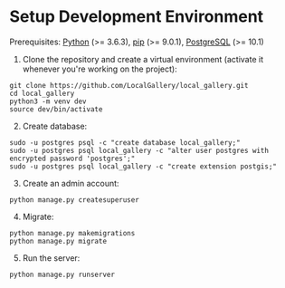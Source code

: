 # Setup Development Environment
Prerequisites: [Python](https://www.python.org/downloads/) (>= 3.6.3), [pip](https://pip.pypa.io/en/stable/installing/) (>= 9.0.1), [PostgreSQL](https://www.postgresql.org/download/) (>= 10.1)

1. Clone the repository and create a virtual environment (activate it whenever you're working on the project):
```
git clone https://github.com/LocalGallery/local_gallery.git
cd local_gallery
python3 -m venv dev
source dev/bin/activate
```
2. Create database:
```
sudo -u postgres psql -c "create database local_gallery;"
sudo -u postgres psql local_gallery -c "alter user postgres with encrypted password 'postgres';"
sudo -u postgres psql local_gallery -c "create extension postgis;"
```
3. Create an admin account:
```
python manage.py createsuperuser
```
4. Migrate:
```
python manage.py makemigrations
python manage.py migrate
```
5. Run the server:
```
python manage.py runserver
```
